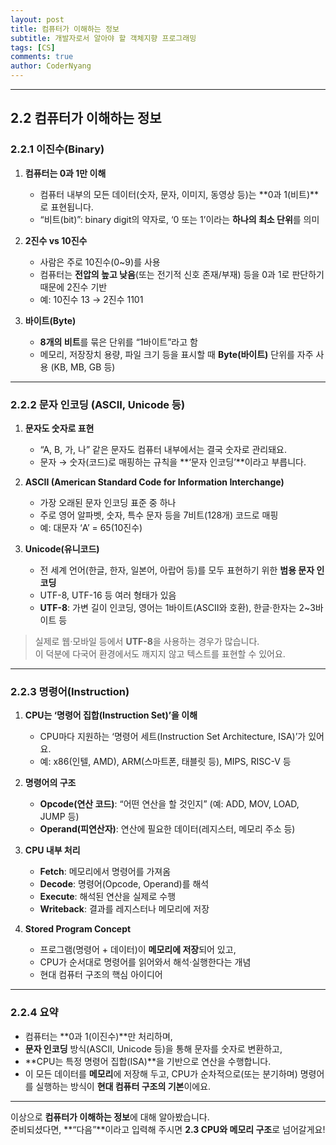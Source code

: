 ```yaml
---
layout: post
title: 컴퓨터가 이해하는 정보
subtitle: 개발자로서 알아야 할 객체지향 프로그래밍
tags: [CS]
comments: true
author: CoderNyang
---
```


***

## **2.2 컴퓨터가 이해하는 정보**

### 2.2.1 이진수(Binary)

1. **컴퓨터는 0과 1만 이해**

   * 컴퓨터 내부의 모든 데이터(숫자, 문자, 이미지, 동영상 등)는 \*\*0과 1(비트)\*\*로 표현됩니다.
   * “비트(bit)”: binary digit의 약자로, ‘0 또는 1’이라는 **하나의 최소 단위**를 의미

2. **2진수 vs 10진수**

   * 사람은 주로 10진수(0~9)를 사용
   * 컴퓨터는 **전압의 높고 낮음**(또는 전기적 신호 존재/부재) 등을 0과 1로 판단하기 때문에 2진수 기반
   * 예: 10진수 13 → 2진수 1101

3. **바이트(Byte)**

   * **8개의 비트**를 묶은 단위를 “1바이트”라고 함
   * 메모리, 저장장치 용량, 파일 크기 등을 표시할 때 **Byte(바이트)** 단위를 자주 사용 (KB, MB, GB 등)

***

### 2.2.2 문자 인코딩 (ASCII, Unicode 등)

1. **문자도 숫자로 표현**

   * “A, B, 가, 나” 같은 문자도 컴퓨터 내부에서는 결국 숫자로 관리돼요.
   * 문자 → 숫자(코드)로 매핑하는 규칙을 \*\*‘문자 인코딩’\*\*이라고 부릅니다.

2. **ASCII (American Standard Code for Information Interchange)**

   * 가장 오래된 문자 인코딩 표준 중 하나
   * 주로 영어 알파벳, 숫자, 특수 문자 등을 7비트(128개) 코드로 매핑
   * 예: 대문자 ‘A’ = 65(10진수)

3. **Unicode(유니코드)**

   * 전 세계 언어(한글, 한자, 일본어, 아랍어 등)를 모두 표현하기 위한 **범용 문자 인코딩**
   * UTF-8, UTF-16 등 여러 형태가 있음
   * **UTF-8**: 가변 길이 인코딩, 영어는 1바이트(ASCII와 호환), 한글·한자는 2~3바이트 등

> 실제로 웹·모바일 등에서 **UTF-8**을 사용하는 경우가 많습니다.\
> 이 덕분에 다국어 환경에서도 깨지지 않고 텍스트를 표현할 수 있어요.

***

### 2.2.3 명령어(Instruction)

1. **CPU는 ‘명령어 집합(Instruction Set)’을 이해**

   * CPU마다 지원하는 ‘명령어 세트(Instruction Set Architecture, ISA)’가 있어요.
   * 예: x86(인텔, AMD), ARM(스마트폰, 태블릿 등), MIPS, RISC-V 등

2. **명령어의 구조**

   * **Opcode(연산 코드)**: “어떤 연산을 할 것인지” (예: ADD, MOV, LOAD, JUMP 등)
   * **Operand(피연산자)**: 연산에 필요한 데이터(레지스터, 메모리 주소 등)

3. **CPU 내부 처리**

   * **Fetch**: 메모리에서 명령어를 가져옴
   * **Decode**: 명령어(Opcode, Operand)를 해석
   * **Execute**: 해석된 연산을 실제로 수행
   * **Writeback**: 결과를 레지스터나 메모리에 저장

4. **Stored Program Concept**

   * 프로그램(명령어 + 데이터)이 **메모리에 저장**되어 있고,
   * CPU가 순서대로 명령어를 읽어와서 해석·실행한다는 개념
   * 현대 컴퓨터 구조의 핵심 아이디어

***

### 2.2.4 요약

* 컴퓨터는 \*\*0과 1(이진수)\*\*만 처리하며,
* **문자 인코딩** 방식(ASCII, Unicode 등)을 통해 문자를 숫자로 변환하고,
* \*\*CPU는 특정 명령어 집합(ISA)\*\*을 기반으로 연산을 수행합니다.
* 이 모든 데이터를 **메모리**에 저장해 두고, CPU가 순차적으로(또는 분기하며) 명령어를 실행하는 방식이 **현대 컴퓨터 구조의 기본**이에요.

***

이상으로 **컴퓨터가 이해하는 정보**에 대해 알아봤습니다.\
준비되셨다면, \*\*“다음”\*\*이라고 입력해 주시면 **2.3 CPU와 메모리 구조**로 넘어갈게요!
